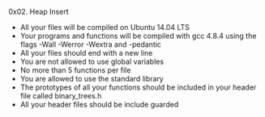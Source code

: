 0x02. Heap Insert

- All your files will be compiled on Ubuntu 14.04 LTS
- Your programs and functions will be compiled with gcc 4.8.4 using the flags -Wall -Werror -Wextra and -pedantic
- All your files should end with a new line
- You are not allowed to use global variables
- No more than 5 functions per file
- You are allowed to use the standard library
- The prototypes of all your functions should be included in your header file called binary_trees.h
- All your header files should be include guarded
